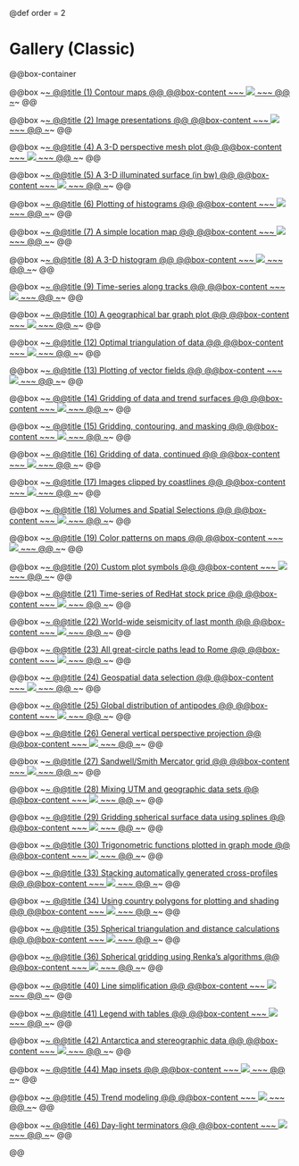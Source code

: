 @def order = 2

# Gallery (Classic)

@@box-container

  @@box
    ~~~<a class="boxlink" href="ex01/">~~~
    @@title (1) Contour maps @@
    @@box-content
      ~~~
      <img src="/gallery/tillelogo_ex01.jpg">
      ~~~
    @@
    ~~~</a>~~~
  @@

  @@box
    ~~~<a class="boxlink" href="ex02/">~~~
    @@title (2) Image presentations @@
    @@box-content
      ~~~
      <img src="/gallery/tillelogo_ex02.jpg">
      ~~~
    @@
    ~~~</a>~~~
  @@

  @@box
    ~~~<a class="boxlink" href="ex04/">~~~
    @@title (4) A 3-D perspective mesh plot @@
    @@box-content
      ~~~
      <img src="/gallery/tillelogo_ex04.png">
      ~~~
    @@
    ~~~</a>~~~
  @@

  @@box
    ~~~<a class="boxlink" href="ex05/">~~~
    @@title (5) A 3-D illuminated surface (in bw) @@
    @@box-content
      ~~~
      <img src="/gallery/tillelogo_ex05.jpg">
      ~~~
    @@
    ~~~</a>~~~
  @@

  @@box
    ~~~<a class="boxlink" href="ex06/">~~~
    @@title (6) Plotting of histograms @@
    @@box-content
      ~~~
      <img src="/gallery/tillelogo_ex06.jpg">
      ~~~
    @@
    ~~~</a>~~~
  @@

  @@box
    ~~~<a class="boxlink" href="ex07/">~~~
    @@title (7) A simple location map @@
    @@box-content
      ~~~
      <img src="/gallery/tillelogo_ex07.jpg">
      ~~~
    @@
    ~~~</a>~~~
  @@

  @@box
    ~~~<a class="boxlink" href="ex08/">~~~
    @@title (8) A 3-D histogram @@
    @@box-content
      ~~~
      <img src="/gallery/tillelogo_ex08.jpg">
      ~~~
    @@
    ~~~</a>~~~
  @@

  @@box
    ~~~<a class="boxlink" href="ex09/">~~~
    @@title (9) Time-series along tracks @@
    @@box-content
      ~~~
      <img src="/gallery/tillelogo_ex09.jpg">
      ~~~
    @@
    ~~~</a>~~~
  @@

  @@box
    ~~~<a class="boxlink" href="ex10/">~~~
    @@title (10) A geographical bar graph plot @@
    @@box-content
      ~~~
      <img src="/gallery/tillelogo_ex10.jpg">
      ~~~
    @@
    ~~~</a>~~~
  @@

  @@box
    ~~~<a class="boxlink" href="ex12/">~~~
    @@title (12) Optimal triangulation of data @@
    @@box-content
      ~~~
      <img src="/gallery/tillelogo_ex12.jpg">
      ~~~
    @@
    ~~~</a>~~~
  @@

  @@box
    ~~~<a class="boxlink" href="ex13/">~~~
    @@title (13) Plotting of vector fields @@
    @@box-content
      ~~~
      <img src="/gallery/tillelogo_ex13.jpg">
      ~~~
    @@
    ~~~</a>~~~
  @@

  @@box
    ~~~<a class="boxlink" href="ex14/">~~~
    @@title (14) Gridding of data and trend surfaces @@
    @@box-content
      ~~~
      <img src="/gallery/tillelogo_ex14.jpg">
      ~~~
    @@
    ~~~</a>~~~
  @@

  @@box
    ~~~<a class="boxlink" href="ex15/">~~~
    @@title (15) Gridding, contouring, and masking @@
    @@box-content
      ~~~
      <img src="/gallery/tillelogo_ex15.jpg">
      ~~~
    @@
    ~~~</a>~~~
  @@

  @@box
    ~~~<a class="boxlink" href="ex16/">~~~
    @@title (16) Gridding of data, continued @@
    @@box-content
      ~~~
      <img src="/gallery/tillelogo_ex16.jpg">
      ~~~
    @@
    ~~~</a>~~~
  @@

  @@box
    ~~~<a class="boxlink" href="ex17/">~~~
    @@title (17) Images clipped by coastlines @@
    @@box-content
      ~~~
      <img src="/gallery/tillelogo_ex17.jpg">
      ~~~
    @@
    ~~~</a>~~~
  @@

  @@box
    ~~~<a class="boxlink" href="ex18/">~~~
    @@title (18) Volumes and Spatial Selections @@
    @@box-content
      ~~~
      <img src="/gallery/tillelogo_ex18.jpg">
      ~~~
    @@
    ~~~</a>~~~
  @@

  @@box
    ~~~<a class="boxlink" href="ex19/">~~~
    @@title (19) Color patterns on maps @@
    @@box-content
      ~~~
      <img src="/gallery/tillelogo_ex19.jpg">
      ~~~
    @@
    ~~~</a>~~~
  @@

  @@box
    ~~~<a class="boxlink" href="ex20/">~~~
    @@title (20) Custom plot symbols @@
    @@box-content
      ~~~
      <img src="/gallery/tillelogo_ex20.jpg">
      ~~~
    @@
    ~~~</a>~~~
  @@

  @@box
    ~~~<a class="boxlink" href="ex21/">~~~
    @@title (21) Time-series of RedHat stock price @@
    @@box-content
      ~~~
      <img src="/gallery/tillelogo_ex21.jpg">
      ~~~
    @@
    ~~~</a>~~~
  @@

  @@box
    ~~~<a class="boxlink" href="ex22/">~~~
    @@title (22) World-wide seismicity of last month @@
    @@box-content
      ~~~
      <img src="/gallery/tillelogo_ex22.jpg">
      ~~~
    @@
    ~~~</a>~~~
  @@

  @@box
    ~~~<a class="boxlink" href="ex23/">~~~
    @@title (23) All great-circle paths lead to Rome @@
    @@box-content
      ~~~
      <img src="/gallery/tillelogo_ex23.jpg">
      ~~~
    @@
    ~~~</a>~~~
  @@

  @@box
    ~~~<a class="boxlink" href="ex24/">~~~
    @@title (24) Geospatial data selection @@
    @@box-content
      ~~~
      <img src="/gallery/tillelogo_ex24.jpg">
      ~~~
    @@
    ~~~</a>~~~
  @@

  @@box
    ~~~<a class="boxlink" href="ex25/">~~~
    @@title (25) Global distribution of antipodes @@
    @@box-content
      ~~~
      <img src="/gallery/tillelogo_ex25.jpg">
      ~~~
    @@
    ~~~</a>~~~
  @@

  @@box
    ~~~<a class="boxlink" href="ex26/">~~~
    @@title (26) General vertical perspective projection @@
    @@box-content
      ~~~
      <img src="/gallery/tillelogo_ex26.jpg">
      ~~~
    @@
    ~~~</a>~~~
  @@

  @@box
    ~~~<a class="boxlink" href="ex27/">~~~
    @@title (27) Sandwell/Smith Mercator grid @@
    @@box-content
      ~~~
      <img src="/gallery/tillelogo_ex27.jpg">
      ~~~
    @@
    ~~~</a>~~~
  @@

  @@box
    ~~~<a class="boxlink" href="ex28/">~~~
    @@title (28) Mixing UTM and geographic data sets @@
    @@box-content
      ~~~
      <img src="/gallery/tillelogo_ex28.jpg">
      ~~~
    @@
    ~~~</a>~~~
  @@

  @@box
    ~~~<a class="boxlink" href="ex29/">~~~
    @@title (29) Gridding spherical surface data using splines @@
    @@box-content
      ~~~
      <img src="/gallery/tillelogo_ex29.jpg">
      ~~~
    @@
    ~~~</a>~~~
  @@

  @@box
    ~~~<a class="boxlink" href="ex30/">~~~
    @@title (30) Trigonometric functions plotted in graph mode @@
    @@box-content
      ~~~
      <img src="/gallery/tillelogo_ex30.jpg">
      ~~~
    @@
    ~~~</a>~~~
  @@

  @@box
    ~~~<a class="boxlink" href="ex33/">~~~
    @@title (33) Stacking automatically generated cross-profiles @@
    @@box-content
      ~~~
      <img src="/gallery/tillelogo_ex33.jpg">
      ~~~
    @@
    ~~~</a>~~~
  @@

  @@box
    ~~~<a class="boxlink" href="ex34/">~~~
    @@title (34) Using country polygons for plotting and shading @@
    @@box-content
      ~~~
      <img src="/gallery/tillelogo_ex34.jpg">
      ~~~
    @@
    ~~~</a>~~~
  @@

  @@box
    ~~~<a class="boxlink" href="ex35/">~~~
    @@title (35) Spherical triangulation and distance calculations @@
    @@box-content
      ~~~
      <img src="/gallery/tillelogo_ex35.jpg">
      ~~~
    @@
    ~~~</a>~~~
  @@

  @@box
    ~~~<a class="boxlink" href="ex36/">~~~
    @@title (36) Spherical gridding using Renka’s algorithms @@
    @@box-content
      ~~~
      <img src="/gallery/tillelogo_ex36.jpg">
      ~~~
    @@
    ~~~</a>~~~
  @@

  @@box
    ~~~<a class="boxlink" href="ex40/">~~~
    @@title (40) Line simplification @@
    @@box-content
      ~~~
      <img src="/gallery/tillelogo_ex40.jpg">
      ~~~
    @@
    ~~~</a>~~~
  @@

  @@box
    ~~~<a class="boxlink" href="ex41/">~~~
    @@title (41) Legend with tables @@
    @@box-content
      ~~~
      <img src="/gallery/tillelogo_ex41.jpg">
      ~~~
    @@
    ~~~</a>~~~
  @@

  @@box
    ~~~<a class="boxlink" href="ex42/">~~~
    @@title (42) Antarctica and stereographic data @@
    @@box-content
      ~~~
      <img src="/gallery/tillelogo_ex42.jpg">
      ~~~
    @@
    ~~~</a>~~~
  @@

  @@box
    ~~~<a class="boxlink" href="ex44/">~~~
    @@title (44) Map insets @@
    @@box-content
      ~~~
      <img src="/gallery/tillelogo_ex44.jpg">
      ~~~
    @@
    ~~~</a>~~~
  @@

  @@box
    ~~~<a class="boxlink" href="ex45/">~~~
    @@title (45) Trend modeling @@
    @@box-content
      ~~~
      <img src="/gallery/tillelogo_ex45.jpg">
      ~~~
    @@
    ~~~</a>~~~
  @@

  @@box
    ~~~<a class="boxlink" href="ex46/">~~~
    @@title (46) Day-light terminators @@
    @@box-content
      ~~~
      <img src="/gallery/tillelogo_ex46.jpg">
      ~~~
    @@
    ~~~</a>~~~
  @@

@@